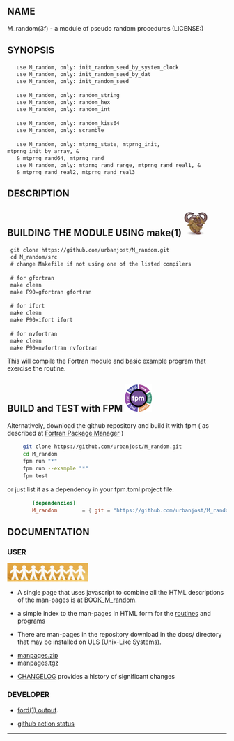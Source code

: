 ## NAME
   M_random(3f) - a module of pseudo random procedures
   (LICENSE:)
## SYNOPSIS
```text
   use M_random, only: init_random_seed_by_system_clock
   use M_random, only: init_random_seed_by_dat
   use M_random, only: init_random_seed
   
   use M_random, only: random_string
   use M_random, only: random_hex
   use M_random, only: random_int
   
   use M_random, only: random_kiss64
   use M_random, only: scramble
   
   use M_random, only: mtprng_state, mtprng_init, mtprng_init_by_array, &
   & mtprng_rand64, mtprng_rand
   use M_random, only: mtprng_rand_range, mtprng_rand_real1, &
   & mtprng_rand_real2, mtprng_rand_real3
```
## DESCRIPTION

## BUILDING THE MODULE USING make(1) ![gmake](docs/images/gnu.gif)
     git clone https://github.com/urbanjost/M_random.git
     cd M_random/src
     # change Makefile if not using one of the listed compilers
     
     # for gfortran
     make clean
     make F90=gfortran gfortran
     
     # for ifort
     make clean
     make F90=ifort ifort

     # for nvfortran
     make clean
     make F90=nvfortran nvfortran

This will compile the Fortran module and basic example
program that exercise the routine.

## BUILD and TEST with FPM ![-](docs/images/fpm_logo.gif)

   Alternatively, download the github repository and build it with
   fpm ( as described at [Fortran Package Manager](https://github.com/fortran-lang/fpm) )

   ```bash
        git clone https://github.com/urbanjost/M_random.git
        cd M_random
        fpm run "*"
        fpm run --example "*"
        fpm test
   ```

   or just list it as a dependency in your fpm.toml project file.

```toml
        [dependencies]
        M_random        = { git = "https://github.com/urbanjost/M_random.git" }
```
## DOCUMENTATION

### USER
![manpages](docs/images/manpages.gif)

   - A single page that uses javascript to combine all the HTML
     descriptions of the man-pages is at 
     [BOOK_M_random](https://urbanjost.github.io/M_random/BOOK_M_random.html).

   - a simple index to the man-pages in HTML form for the
   [routines](https://urbanjost.github.io/M_random/man3.html) 
   and [programs](https://urbanjost.github.io/M_random/man1.html) 

   - There are man-pages in the repository download in the docs/ directory
     that may be installed on ULS (Unix-Like Systems).

   + [manpages.zip](https://urbanjost.github.io/M_random/manpages.zip)
   + [manpages.tgz](https://urbanjost.github.io/M_random/manpages.tgz)

   - [CHANGELOG](docs/CHANGELOG.md) provides a history of significant changes

### DEVELOPER
   - [ford(1) output](https://urbanjost.github.io/M_random/fpm-ford/index.html).
<!--
   - [doxygen(1) output](https://urbanjost.github.io/M_random/doxygen_out/html/index.html).
-->
   - [github action status](docs/STATUS.md) 
---
